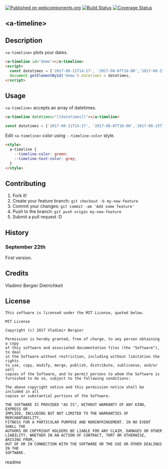 [![Published on webcomponents.org](https://img.shields.io/badge/webcomponents.org-published-blue.svg)](https://www.webcomponents.org/element/vladimirbrasil/a-timeline)
[![Build Status](https://travis-ci.org/vladimirbrasil/a-timeline.svg?branch=master)](https://travis-ci.org/vladimirbrasil/a-timeline)
[![Coverage Status](https://coveralls.io/repos/github/vladimirbrasil/a-timeline/badge.svg?branch=master)](https://coveralls.io/github/vladimirbrasil/a-timeline?branch=master)

## &lt;a-timeline&gt;
## Description

`<a-timeline>` plots your dates.

<!---
```
<custom-element-demo>
  <template>
    <style>
      a-timeline { 
        --timeline-color: green; 
        --timeline-text-color: grey; 
      }
    </style>
    <script src="../webcomponentsjs/webcomponents-lite.js"></script>
    <link rel="import" href="a-timeline.html">
    <next-code-block></next-code-block>
  </template>
</custom-element-demo>
```
-->
```html
<a-timeline id="demo"></a-timeline>
<script>
  const datetimes = ['2017-08-11T14:17', '2017-08-07T16:00','2017-08-23T15:22', '2017-09-13T14:48'];
  document.getElementById('demo').datetimes = datetimes;
</script>
```
## Usage

`<a-timeline>` accepts an array of datetimes.
```html
<a-timeline datetimes="[[datetimes]]"></a-timeline>
```
```js
const datetimes = ['2017-08-11T14:17', '2017-08-07T16:00','2017-08-23T15:22', '2017-09-13T14:48'];
```

Edit `<a-timeline>` color using `--timeline-color` style.
```html
<style>
  a-timeline { 
    --timeline-color: green; 
    --timeline-text-color: grey; 
  }
</style>
```
## Contributing

1. Fork it!
2. Create your feature branch: `git checkout -b my-new-feature`
3. Commit your changes: `git commit -am 'Add some feature'`
4. Push to the branch: `git push origin my-new-feature`
5. Submit a pull request :D
## History
### September 22th
First version.
## Credits

Vladimir Bergier Dietrichkeit
## License  

    This software is licensed under the MIT License, quoted below.

    MIT License

    Copyright (c) 2017 Vladimir Bergier

    Permission is hereby granted, free of charge, to any person obtaining a copy
    of this software and associated documentation files (the "Software"), to deal
    in the Software without restriction, including without limitation the rights
    to use, copy, modify, merge, publish, distribute, sublicense, and/or sell
    copies of the Software, and to permit persons to whom the Software is
    furnished to do so, subject to the following conditions:

    The above copyright notice and this permission notice shall be included in all
    copies or substantial portions of the Software.

    THE SOFTWARE IS PROVIDED "AS IS", WITHOUT WARRANTY OF ANY KIND, EXPRESS OR
    IMPLIED, INCLUDING BUT NOT LIMITED TO THE WARRANTIES OF MERCHANTABILITY,
    FITNESS FOR A PARTICULAR PURPOSE AND NONINFRINGEMENT. IN NO EVENT SHALL THE
    AUTHORS OR COPYRIGHT HOLDERS BE LIABLE FOR ANY CLAIM, DAMAGES OR OTHER
    LIABILITY, WHETHER IN AN ACTION OF CONTRACT, TORT OR OTHERWISE, ARISING FROM,
    OUT OF OR IN CONNECTION WITH THE SOFTWARE OR THE USE OR OTHER DEALINGS IN THE
    SOFTWARE.
</content>
  <tabTrigger>readme</tabTrigger>
</snippet>
